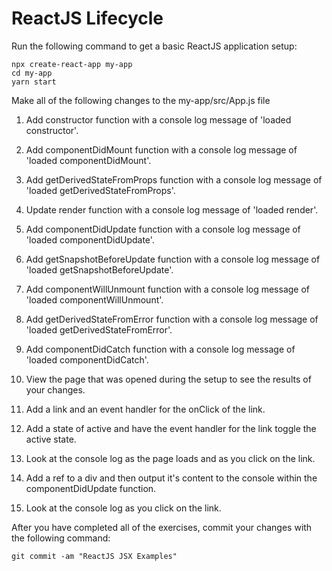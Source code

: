 # ReactJS Lifecycle

Run the following command to get a basic ReactJS application setup:

```
npx create-react-app my-app
cd my-app
yarn start
```

Make all of the following changes to the my-app/src/App.js file

1. Add constructor function with a console log message of 'loaded constructor'.

2. Add componentDidMount function with a console log message of 'loaded componentDidMount'.

3. Add getDerivedStateFromProps function with a console log message of 'loaded getDerivedStateFromProps'.

4. Update render function with a console log message of 'loaded render'.

5. Add componentDidUpdate function with a console log message of 'loaded componentDidUpdate'.

6. Add getSnapshotBeforeUpdate function with a console log message of 'loaded getSnapshotBeforeUpdate'.

7. Add componentWillUnmount function with a console log message of 'loaded componentWillUnmount'.

8. Add getDerivedStateFromError function with a console log message of 'loaded getDerivedStateFromError'.

9. Add componentDidCatch function with a console log message of 'loaded componentDidCatch'.

10. View the page that was opened during the setup to see the results of your changes.

11. Add a link and an event handler for the onClick of the link.

12. Add a state of active and have the event handler for the link toggle the active state.

13. Look at the console log as the page loads and as you click on the link.

14. Add a ref to a div and then output it's content to the console within the componentDidUpdate function.

15. Look at the console log as you click on the link.

After you have completed all of the exercises, commit your changes with the following command:

```
git commit -am "ReactJS JSX Examples"
```

